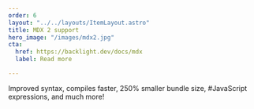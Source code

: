 ```yaml
---
order: 6
layout: "../../layouts/ItemLayout.astro"
title: MDX 2 support
hero_image: "/images/mdx2.jpg"
cta:
  href: https://backlight.dev/docs/mdx
  label: Read more

---
```

Improved syntax, compiles faster, 250% smaller bundle size, #JavaScript expressions, and much more!